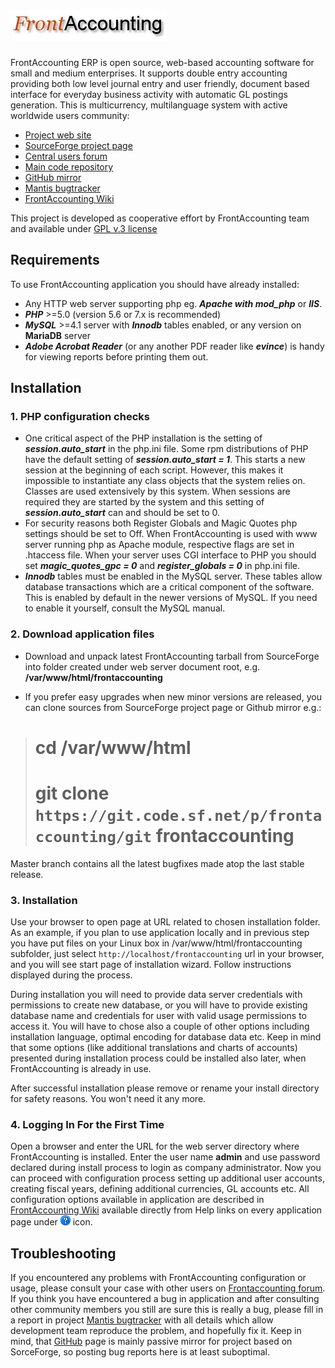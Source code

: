 ![Du Ek Sam ERP](./themes/default/images/logo_frontaccounting.jpg  "Du Ek Sam ERP")
===================

FrontAccounting ERP is open source, web-based accounting software for small and medium enterprises.
It supports double entry accounting providing both low level journal entry and user friendly, document based 
interface for everyday business activity with automatic GL postings generation. This is multicurrency,
multilanguage system with active worldwide users community:

* [Project web site](http://frontaccounting.com)
* [SourceForge project page](http://sourceforge.net/projects/frontaccounting/)
* [Central users forum](http://frontaccounting.com/punbb/index.php)
* [Main code repository](https://sourceforge.net/p/frontaccounting/git/ci/master/tree/)
* [GitHub mirror](http://github.com/FrontAccountingERP/FA)
* [Mantis bugtracker](http://mantis.frontaccounting.com)
* [FrontAccounting Wiki](http://frontaccounting.com/fawiki/)

This project is developed as cooperative effort by FrontAccounting team and available under [GPL v.3 license](./doc/license.txt) 

## Requirements

To use FrontAccounting application you should have already installed: 

*   Any HTTP web server supporting php eg. _**Apache with mod_php**_ or _**IIS**_.
*   **_PHP_** >=5.0 (version 5.6 or 7.x is recommended)
*   **_MySQL_** >=4.1 server with **_Innodb_** tables enabled, or any version on **MariaDB** server
*   **_Adobe Acrobat Reader_** (or any another PDF reader like _**evince**_) is handy for viewing reports before printing them out.

## Installation
### 1. PHP configuration checks

*   One critical aspect of the PHP installation is the setting of **_session.auto_start_** in the php.ini file. Some rpm distributions of PHP have the default setting of **_session.auto_start = 1_**. This starts a new session at the beginning of each script. However, this makes it impossible to instantiate any class objects that the system relies on. Classes are used extensively by this system. When sessions are required they are started by the system and this setting of **_session.auto_start_** can and should be set to 0.
*   For security reasons both Register Globals and Magic Quotes php settings should be set to Off. When FrontAccounting is used with www server running php as Apache module, respective flags are set in .htaccess file. When your server uses CGI interface to PHP you should set  **_magic_quotes_gpc = 0_** and **_register_globals = 0_** in php.ini file.
*   **_Innodb_** tables must be enabled in the MySQL server. These tables allow database transactions which are a critical component of the software. This is enabled by default in the newer versions of MySQL. If you need to enable it yourself, consult the MySQL manual.

### 2. Download application files

* Download and unpack latest FrontAccounting tarball from SourceForge into folder created under web server document root, e.g. **/var/www/html/frontaccounting**

* If you prefer easy upgrades when new minor versions are released, you can clone sources from SourceForge project page or Github mirror e.g.:
>	# cd  /var/www/html
>	# git clone `https://git.code.sf.net/p/frontaccounting/git` frontaccounting

Master branch contains all the latest bugfixes made atop the last stable release.
	
### 3. Installation

Use your browser to open page at URL related to chosen installation folder. As an example, if you plan to use application locally and in previous step you have put files on your Linux box in /var/www/html/frontaccounting subfolder, just select `http://localhost/frontaccounting` url in your browser, and you will see start page of installation wizard. Follow instructions displayed during the process.

During installation you will need to provide data server credentials with permissions to create new database, or you will have to provide existing database name and credentials for user with valid usage permissions to access it. You will have to chose also a couple of other options including installation language, optimal encoding for database data etc. Keep in mind that some options (like additional translations and charts of accounts) presented during installation process could be installed also later, when FrontAccounting is already in use.

 After successful installation please remove or rename your install directory for safety reasons. You won't need it any more.

### 4. Logging In For the First Time

 Open a browser and enter the URL for the web server directory where FrontAccounting is installed. Enter the user name  **admin** and use password declared during install process to login as company administrator. Now you can proceed with configuration process setting up additional user accounts, creating fiscal years, defining additional currencies, GL accounts etc. All configuration options available in application are described in [FrontAccounting Wiki](http://frontaccounting.com/fawiki/) available directly from Help links on every application page under ![Help](./themes/default/images/help.gif  "Help") icon.
 

## Troubleshooting

If you encountered any problems with FrontAccounting configuration or usage, please consult your case with other users on [Frontaccounting forum](http://frontaccounting.com/punbb/index.php). If you think you have encountered a bug in application and after consulting other community members you still are sure this is really a bug, please fill in a report in project [Mantis bugtracker](http://mantis.frontaccounting.com) with all details which allow development team reproduce the problem, and hopefully fix it. Keep in mind, that  [GitHub](http://github.com/FrontAccountingERP/FA) page is mainly passive mirror for project based on SorceForge, so posting bug reports here is at least suboptimal.

